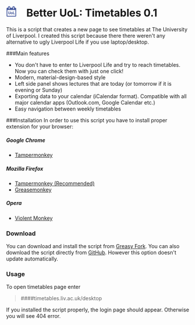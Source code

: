 <img src="icon-128x128.png?raw=true" width="28" height="28" style="margin-right: 20px;" /> Better UoL: Timetables 0.1
==================================
This is a script that creates a new page to see timetables at The University of Liverpool. I created this script because there there weren't any alternative to ugly Liverpool Life if you use laptop/desktop.

###Main features
- You don't have to enter to Liverpool Life and try to reach timetables. Now you can check them with just one click!
- Modern, material-design-based style
- Left side panel shows lectures that are today (or tomorrow if it is evening or Sunday)
- Exporting data to your calendar (iCalendar format). Compatible with all major calendar apps (Outlook.com, Google Calendar etc.)
- Easy navigation between weekly timetables

###Installation
In order to use this script you have to install proper extension for your browser:
##### Google Chrome
* [Tampermonkey](https://chrome.google.com/webstore/detail/tampermonkey/dhdgffkkebhmkfjojejmpbldmpobfkfo)

##### Mozilla Firefox
* [Tampermonkey (Recommended)](https://addons.mozilla.org/en-GB/firefox/addon/tampermonkey/)
* [Greasemonkey](https://addons.mozilla.org/en-US/firefox/addon/greasemonkey/)

##### Opera
* [Violent Monkey](https://addons.opera.com/en-gb/extensions/details/violent-monkey/)

### Download
You can download and install the script from [Greasy Fork](https://greasyfork.org/en/scripts/17806-better-uol-timetables).
You can also download the script directly from [GitHub](https://raw.githubusercontent.com/JoJk0/JJK-UoL-Timetables/master/betterUoLTimetables.js). However this option doesn't update automatically.

### Usage
To open timetables page enter

> ####timetables.liv.ac.uk/desktop

If you installed the script properly, the login page should appear. Otherwise you will see 404 error.
